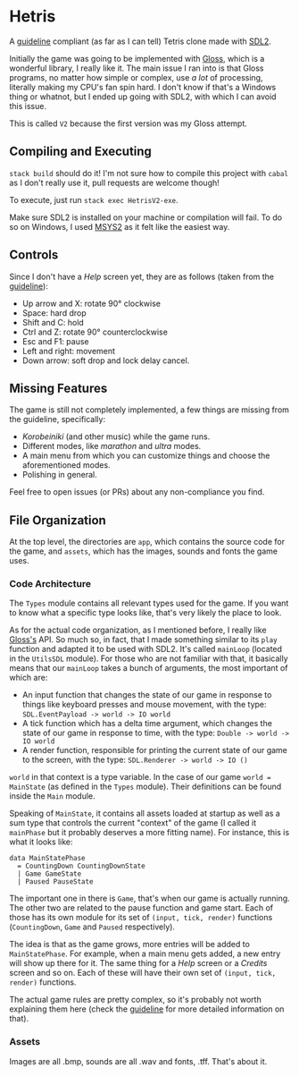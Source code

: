 # Hetris

A [guideline](https://tetris.fandom.com/wiki/Tetris_Guideline) compliant (as far as I can tell) Tetris clone made with [SDL2](https://hackage.haskell.org/package/sdl2).

Initially the game was going to be implemented with [Gloss](https://hackage.haskell.org/package/gloss), which is a wonderful library, I really like it. The main issue I ran into is that Gloss programs, no matter how simple or complex, use _a lot_ of processing, literally making my CPU's fan spin hard. I don't know if that's a Windows thing or whatnot, but I ended up going with SDL2, with which I can avoid this issue.

This is called `V2` because the first version was my Gloss attempt.

## Compiling and Executing

`stack build` should do it! I'm not sure how to compile this project with `cabal` as I don't really use it, pull requests are welcome though!

To execute, just run `stack exec HetrisV2-exe`.

Make sure SDL2 is installed on your machine or compilation will fail. To do so on Windows, I used [MSYS2](https://www.msys2.org/) as it felt like the easiest way.

## Controls

Since I don't have a _Help_ screen yet, they are as follows (taken from the [guideline](https://tetris.fandom.com/wiki/Tetris_Guideline)):

- Up arrow and X: rotate 90° clockwise
- Space: hard drop
- Shift and C: hold
- Ctrl and Z: rotate 90° counterclockwise
- Esc and F1: pause
- Left and right: movement
- Down arrow: soft drop and lock delay cancel.

## Missing Features

The game is still not completely implemented, a few things are missing from the guideline, specifically:

- _Korobeiniki_ (and other music) while the game runs.
- Different modes, like _marathon_ and _ultra_ modes.
- A main menu from which you can customize things and choose the aforementioned modes.
- Polishing in general.

Feel free to open issues (or PRs) about any non-compliance you find.

## File Organization

At the top level, the directories are `app`, which contains the source code for the game, and `assets`, which has the images, sounds and fonts the game uses.

### Code Architecture

The `Types` module contains all relevant types used for the game. If you want to know what a specific type looks like, that's very likely the place to look.

As for the actual code organization, as I mentioned before, I really like [Gloss's](https://hackage.haskell.org/package/gloss) API. So much so, in fact, that I made something similar to its `play` function and adapted it to be used with SDL2. It's called `mainLoop` (located in the `UtilsSDL` module). For those who are not familiar with that, it basically means that our `mainLoop` takes a bunch of arguments, the most important of which are:

- An input function that changes the state of our game in response to things like keyboard presses and mouse movement, with the type: `SDL.EventPayload -> world -> IO world`
- A tick function which has a delta time argument, which changes the state of our game in response to time, with the type: `Double -> world -> IO world`
- A render function, responsible for printing the current state of our game to the screen, with the type: `SDL.Renderer -> world -> IO ()`

`world` in that context is a type variable. In the case of our game `world = MainState` (as defined in the `Types` module). Their definitions can be found inside the `Main` module.

Speaking of `MainState`, it contains all assets loaded at startup as well as a sum type that controls the current "context" of the game (I called it `mainPhase` but it probably deserves a more fitting name). For instance, this is what it looks like:

```
data MainStatePhase
  = CountingDown CountingDownState
  | Game GameState
  | Paused PauseState
```

The important one in there is `Game`, that's when our game is actually running. The other two are related to the pause function and game start. Each of those has its own module for its set of `(input, tick, render)` functions (`CountingDown`, `Game` and `Paused` respectively).

The idea is that as the game grows, more entries will be added to `MainStatePhase`. For example, when a main menu gets added, a new entry will show up there for it. The same thing for a _Help_ screen or a _Credits_ screen and so on. Each of these will have their own set of `(input, tick, render)` functions.

The actual game rules are pretty complex, so it's probably not worth explaining them here (check the [guideline](https://tetris.fandom.com/wiki/Tetris_Guideline) for more detailed information on that).

### Assets

Images are all .bmp, sounds are all .wav and fonts, .tff. That's about it.
